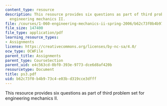 ```yaml
---
content_type: resource
description: This resource provides six questions as part of third problem set for
  engineering mechanics II.
file: /courses/1-060-engineering-mechanics-ii-spring-2006/b62c73f0b4b973c4e03bd319cce3dfff_ps3.pdf
file_size: 147400
file_type: application/pdf
learning_resource_types:
- Assignments
license: https://creativecommons.org/licenses/by-nc-sa/4.0/
ocw_type: OCWFile
parent_title: Assignments
parent_type: CourseSection
parent_uid: e4c563cd-0bf0-393e-9773-dce6d8af420b
resourcetype: Document
title: ps3.pdf
uid: b62c73f0-b4b9-73c4-e03b-d319cce3dfff
---
```

This resource provides six questions as part of third problem set for engineering mechanics II.